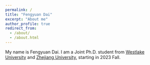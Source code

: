 ```yaml
---
permalink: /
title: "Fengyuan Dai"
excerpt: "About me"
author_profile: true
redirect_from: 
  - /about/
  - /about.html
---
```


My name is Fengyuan Dai. I am a Joint Ph.D. student from [Westlake University](https://www.westlake.edu.cn/) and [Zhejiang University](https://www.zju.edu.cn/), starting in 2023 Fall.